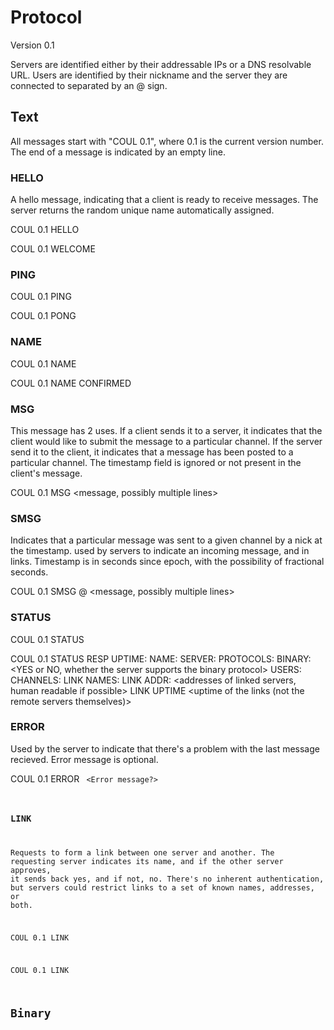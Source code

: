 # Protocol

Version 0.1

Servers are identified either by their addressable IPs or a DNS
resolvable URL.
Users are identified by their nickname and the
server they are connected to separated by an @ sign.

## Text

All messages start with "COUL 0.1", where 0.1 is the current
version number. The end of a message is indicated by an empty line.

### HELLO

A hello message, indicating that a client is ready to receive messages.
The server returns the random unique name automatically assigned.

COUL 0.1 HELLO

COUL 0.1 WELCOME
<NAME>

### PING

COUL 0.1 PING

COUL 0.1 PONG

### NAME

COUL 0.1 NAME
<name>

COUL 0.1 NAME CONFIRMED

### MSG

This message has 2 uses. If a client sends it to a server, it indicates
that the client would like to submit the message to a particular
channel. If the server send it to the client, it indicates that a
message has been posted to a particular channel. The timestamp field is
ignored or not present in the client's message.

COUL 0.1 MSG <CHANNEL>
<message, possibly multiple lines>

### SMSG

Indicates that a particular message was sent
to a given channel by a nick at the timestamp.
used by servers to indicate an incoming message,
and in links. Timestamp is in seconds since epoch,
with the possibility of fractional seconds.

COUL 0.1 SMSG <NICK>@<SERVER> <CHANNEL> <TIMESTAMP>
<message, possibly multiple lines>

### STATUS

COUL 0.1 STATUS

COUL 0.1 STATUS RESP
UPTIME: <uptime in seconds>
NAME: <name of the server>
SERVER: <server software name and version>
PROTOCOLS: <COUL protocol version supported>
BINARY: <YES or NO, whether the server supports the binary protocol>
USERS: <number of users connected>
CHANNELS: <number of channels>
LINK NAMES: <names of linked servers>
LINK ADDR: <addresses of linked servers, human readable if possible>
LINK UPTIME <uptime of the links (not the remote servers themselves)>

### ERROR

Used by the server to indicate that there's a problem with the last
message recieved. Error message is optional.

COUL 0.1 ERROR <CODE>
<Error message?>

### LINK

Requests to form a link between one server and another. The requesting
server indicates its name, and if the other server approves, it sends
back yes, and if not, no. There's no inherent authentication, but
servers could restrict links to a set of known names, addresses, or
both.

COUL 0.1 LINK
<NAME>

COUL 0.1 LINK
<YES or NO>

## Binary
